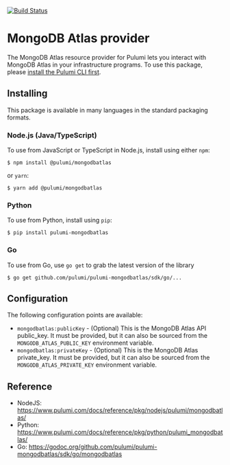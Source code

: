 [![Build Status](https://travis-ci.com/pulumi/pulumi-github.svg?token=eHg7Zp5zdDDJfTjY8ejq&branch=master)](https://travis-ci.com/pulumi/pulumi-github)

# MongoDB Atlas provider

The MongoDB Atlas resource provider for Pulumi lets you interact with MongoDB Atlas in your infrastructure 
programs. To use this package, please [install the Pulumi CLI first](https://pulumi.io/).

## Installing

This package is available in many languages in the standard packaging formats.

### Node.js (Java/TypeScript)

To use from JavaScript or TypeScript in Node.js, install using either `npm`:

    $ npm install @pulumi/mongodbatlas

or `yarn`:

    $ yarn add @pulumi/mongodbatlas

### Python

To use from Python, install using `pip`:

    $ pip install pulumi-mongodbatlas

### Go

To use from Go, use `go get` to grab the latest version of the library

    $ go get github.com/pulumi/pulumi-mongodbatlas/sdk/go/...
    
## Configuration

The following configuration points are available:

- `mongodbatlas:publicKey` - (Optional) This is the MongoDB Atlas API public_key. It must be provided, but it can also be
  sourced from the `MONGODB_ATLAS_PUBLIC_KEY` environment variable.
- `mongodbatlas:privateKey` - (Optional) This is the MongoDB Atlas private_key. It must be provided, but it can also be
  sourced from the `MONGODB_ATLAS_PRIVATE_KEY` environment variable.

## Reference

* NodeJS: https://www.pulumi.com/docs/reference/pkg/nodejs/pulumi/mongodbatlas/
* Python: https://www.pulumi.com/docs/reference/pkg/python/pulumi_mongodbatlas/
* Go: https://godoc.org/github.com/pulumi/pulumi-mongodbatlas/sdk/go/mongodbatlas

